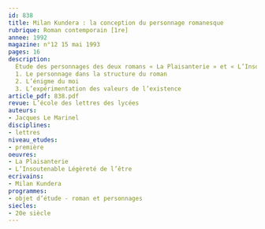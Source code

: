 ```yaml
---
id: 838
title: Milan Kundera : la conception du personnage romanesque 
rubrique: Roman contemporain [1re]
annee: 1992
magazine: n°12 15 mai 1993
pages: 16
description: 
  Étude des personnages des deux romans « La Plaisanterie » et « L’Insoutenable Légèreté de l’être »…
  1. Le personnage dans la structure du roman
  2. L’énigme du moi
  3. L’expérimentation des valeurs de l’existence
article_pdf: 838.pdf
revue: L’école des lettres des lycées
auteurs:
- Jacques Le Marinel
disciplines:
- lettres
niveau_etudes:
- première
oeuvres:
- La Plaisanterie
- L’Insoutenable Légèreté de l’être
ecrivains:
- Milan Kundera
programmes:
- objet d’étude - roman et personnages
siecles:
- 20e siècle
---
```

